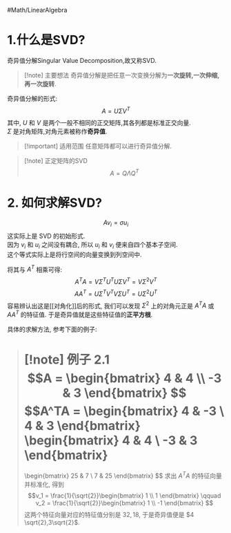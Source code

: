 
#Math/LinearAlgebra

# 1.什么是SVD?
奇异值分解Singular Value Decomposition,故又称SVD.
>[!note] 主要想法
> 奇异值分解是把任意一次变换分解为**一次旋转,一次伸缩,再一次旋转**.  

奇异值分解的形式:
$$A = U \Sigma V^T$$
其中, $U$ 和 $V$ 是两个一般不相同的正交矩阵,其各列都是标准正交向量.  
$\Sigma$ 是对角矩阵,对角元素被称作**奇异值**.  

>[!important] 适用范围
> 任意矩阵都可以进行奇异值分解.

>[!note] 正定矩阵的SVD
>$$A = Q\Lambda Q^T$$  

# 2. 如何求解SVD?  
$$Av_i = \sigma u_i$$
这实际上是 SVD 的初始形式.  
因为 $v_i$ 和 $u_i$ 之间没有耦合, 所以 $u_i$ 和 $v_i$ 便来自四个基本子空间.  
这个等式实际上是将行空间的向量变换到列空间中.  

将其与 $A^T$ 相乘可得:
$$A^TA = V \Sigma^T U^T U \Sigma V^T = V \Sigma^2 V^T$$
$$AA^T = U \Sigma^T V^T V \Sigma U^T = U \Sigma^2 U^T$$
容易辨认出这是[[对角化]]后的形式, 我们可以发现 $\Sigma^2$ 上的对角元正是 $A^TA$ 或 $AA^T$ 的特征值. 于是奇异值就是这些特征值的**正平方根**.  

具体的求解方法, 参考下面的例子:
> [!note] 例子 2.1
> $$A =  
> \begin{bmatrix}
> 4 & 4  \\ -3 & 3
> \end{bmatrix}  
> $$
> $$A^TA = \begin{bmatrix}
> 4 & -3 \\ 4 & 3
> \end{bmatrix}
> \begin{bmatrix}
> 4 & 4 \\ -3 & 3 
> \end{bmatrix}
> =
> \begin{bmatrix}
> 25 & 7 \\ 7 & 25
> \end{bmatrix}
> $$
> 求出 $A^TA$ 的特征向量并标准化, 得到  
> $$v_1 = \frac{1}{\sqrt{2}}\begin{bmatrix}
> 1 \\ 1
> \end{bmatrix}
> \qquad
> v_2 = \frac{1}{\sqrt{2}}\begin{bmatrix}
> 1 \\ -1
> \end{bmatrix}
> $$
> 这两个特征向量对应的特征值分别是 $32,18$, 于是奇异值便是 $4 \sqrt{2},3\sqrt{2}$.
 


